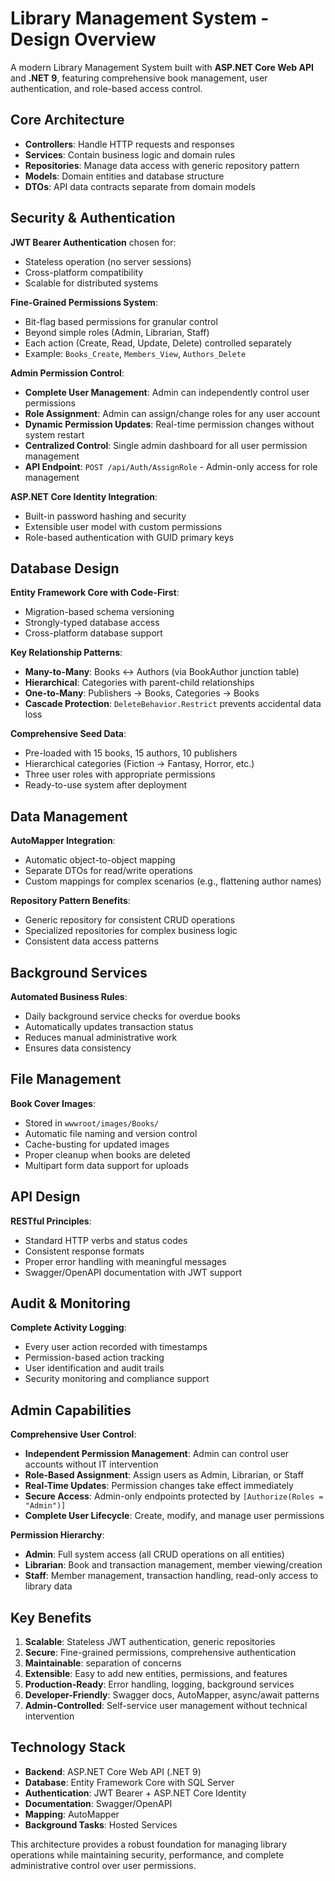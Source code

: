 # Library Management System - Design Overview

A modern Library Management System built with **ASP.NET Core Web API** and **.NET 9**, featuring comprehensive book management, user authentication, and role-based access control.

## Core Architecture

- **Controllers**: Handle HTTP requests and responses
- **Services**: Contain business logic and domain rules
- **Repositories**: Manage data access with generic repository pattern
- **Models**: Domain entities and database structure
- **DTOs**: API data contracts separate from domain models

## Security & Authentication

**JWT Bearer Authentication** chosen for:
- Stateless operation (no server sessions)
- Cross-platform compatibility
- Scalable for distributed systems

**Fine-Grained Permissions System**:
- Bit-flag based permissions for granular control
- Beyond simple roles (Admin, Librarian, Staff)
- Each action (Create, Read, Update, Delete) controlled separately
- Example: `Books_Create`, `Members_View`, `Authors_Delete`

**Admin Permission Control**:
- **Complete User Management**: Admin can independently control user permissions
- **Role Assignment**: Admin can assign/change roles for any user account
- **Dynamic Permission Updates**: Real-time permission changes without system restart
- **Centralized Control**: Single admin dashboard for all user permission management
- **API Endpoint**: `POST /api/Auth/AssignRole` - Admin-only access for role management

**ASP.NET Core Identity Integration**:
- Built-in password hashing and security
- Extensible user model with custom permissions
- Role-based authentication with GUID primary keys

## Database Design

**Entity Framework Core with Code-First**:
- Migration-based schema versioning
- Strongly-typed database access
- Cross-platform database support

**Key Relationship Patterns**:
- **Many-to-Many**: Books ↔ Authors (via BookAuthor junction table)
- **Hierarchical**: Categories with parent-child relationships
- **One-to-Many**: Publishers → Books, Categories → Books
- **Cascade Protection**: `DeleteBehavior.Restrict` prevents accidental data loss

**Comprehensive Seed Data**:
- Pre-loaded with 15 books, 15 authors, 10 publishers
- Hierarchical categories (Fiction → Fantasy, Horror, etc.)
- Three user roles with appropriate permissions
- Ready-to-use system after deployment

## Data Management

**AutoMapper Integration**:
- Automatic object-to-object mapping
- Separate DTOs for read/write operations
- Custom mappings for complex scenarios (e.g., flattening author names)

**Repository Pattern Benefits**:
- Generic repository for consistent CRUD operations
- Specialized repositories for complex business logic
- Consistent data access patterns

## Background Services

**Automated Business Rules**:
- Daily background service checks for overdue books
- Automatically updates transaction status
- Reduces manual administrative work
- Ensures data consistency

## File Management

**Book Cover Images**:
- Stored in `wwwroot/images/Books/`
- Automatic file naming and version control
- Cache-busting for updated images
- Proper cleanup when books are deleted
- Multipart form data support for uploads

## API Design

**RESTful Principles**:
- Standard HTTP verbs and status codes
- Consistent response formats
- Proper error handling with meaningful messages
- Swagger/OpenAPI documentation with JWT support

## Audit & Monitoring

**Complete Activity Logging**:
- Every user action recorded with timestamps
- Permission-based action tracking
- User identification and audit trails
- Security monitoring and compliance support

## Admin Capabilities

**Comprehensive User Control**:
- **Independent Permission Management**: Admin can control user accounts without IT intervention
- **Role-Based Assignment**: Assign users as Admin, Librarian, or Staff
- **Real-Time Updates**: Permission changes take effect immediately
- **Secure Access**: Admin-only endpoints protected by `[Authorize(Roles = "Admin")]`
- **Complete User Lifecycle**: Create, modify, and manage user permissions

**Permission Hierarchy**:
- **Admin**: Full system access (all CRUD operations on all entities)
- **Librarian**: Book and transaction management, member viewing/creation
- **Staff**: Member management, transaction handling, read-only access to library data

## Key Benefits

1. **Scalable**: Stateless JWT authentication, generic repositories
2. **Secure**: Fine-grained permissions, comprehensive authentication
3. **Maintainable**: separation of concerns
4. **Extensible**: Easy to add new entities, permissions, and features
5. **Production-Ready**: Error handling, logging, background services
6. **Developer-Friendly**: Swagger docs, AutoMapper, async/await patterns
7. **Admin-Controlled**: Self-service user management without technical intervention

## Technology Stack

- **Backend**: ASP.NET Core Web API (.NET 9)
- **Database**: Entity Framework Core with SQL Server
- **Authentication**: JWT Bearer + ASP.NET Core Identity
- **Documentation**: Swagger/OpenAPI
- **Mapping**: AutoMapper
- **Background Tasks**: Hosted Services

This architecture provides a robust foundation for managing library operations while maintaining security, performance, and complete administrative control over user permissions.
